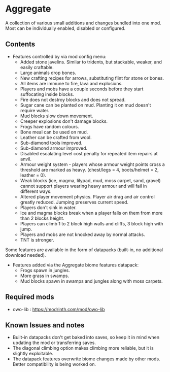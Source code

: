 # Aggregate

A collection of various small additions and changes bundled into one mod. Most can be individually enabled, disabled or configured.

## Contents

- Features controlled by via mod config menu:
  - Added stone javelins. Similar to tridents, but stackable, weaker, and easily craftable.
  - Large animals drop bones.
  - New crafting recipes for arrows, substituting flint for stone or bones.
  - All items are immune to fire, lava and explosions.
  - Players and mobs have a couple seconds before they start suffocating inside blocks.
  - Fire does not destroy blocks and does not spread.
  - Sugar cane can be planted on mud. Planting it on mud doesn't require water.
  - Mud blocks slow down movement.
  - Creeper explosions don't damage blocks.
  - Frogs have random colours.
  - Bone meal can be used on mud.
  - Leather can be crafted from wool.
  - Sub-diamond tools improved.
  - Sub-diamond armour improved.
  - Disabled escalating level cost penalty for repeated item repairs at anvil.
  - Armour weight system - players whose armour weight points cross a threshold are marked as heavy. (chest/legs = 4, boots/helmet = 2, leather = 0).
  - Weak blocks (ice, magma, lilypad, mud, moss carpet, sand, gravel) cannot support players wearing heavy armour and will fail in different ways.
  - Altered player movement physics. Player air drag and air control greatly reduced. Jumping preserves current speed.
  - Players don't sink in water.
  - Ice and magma blocks break when a player falls on them from more than 2 blocks height.
  - Players can climb 1 to 2 block high walls and cliffs, 3 block high with jump.
  - Players and mobs are not knocked away by normal attacks.
  - TNT is stronger.



Some features are available in the form of datapacks (built-in, no additional download needed).


- Features added via the Aggregate biome features datapack:
  - Frogs spawn in jungles.
  - More grass in swamps.
  - Mud blocks spawn in swamps and jungles along with moss carpets.



## Required mods
- owo-lib : https://modrinth.com/mod/owo-lib




## Known Issues and notes
- Built-in datapacks don't get baked into saves, so keep it in mind when updating the mod or transferring saves.
- The diagonal climbing option makes climbing more reliable, but it is slightly exploitable.
- The datapack features overwrite biome changes made by other mods. Better compatibility is being worked on.


